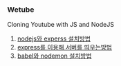 ### Wetube

Cloning Youtube with JS and NodeJS

1. [nodejs와 experss 설치방법](/myNote/installNodeExpress.md)
2. [express를 이용해 서버를 띄우는방법 ](/myNote/handlingRoutesWithExpress.md)
3. [babel와 nodemon 설치방법](/myNote/BabelandNodemon.md)